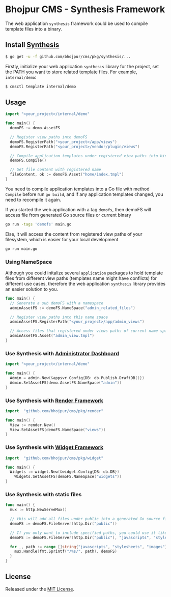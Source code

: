# Bhojpur CMS - Synthesis Framework

The web application `synthesis` framework could be used to compile template files into a binary.

## Install [Synthesis](https://github.com/bhojpur/cms/pkg/synthesis)

```sh
$ go get -u -f github.com/bhojpur/cms/pkg/synthesis/...
```

Firstly, initialize your web application `synthesis` library for the project, set the PATH you want to store related template files. For example, `internal/demo`:

```sh
$ cmsctl template internal/demo
```

## Usage

```go
import "<your_project>/internal/demo"

func main() {
  demoFS := demo.AssetFS

  // Register view paths into demoFS
  demoFS.RegisterPath("<your_project>/app/views")
  demoFS.RegisterPath("<your_project>/vendor/plugin/views")

  // Compile application templates under registered view paths into binary
  demoFS.Compile()

  // Get file content with registered name
  fileContent, ok := demoFS.Asset("home/index.tmpl")
}
```

You need to compile application templates into a Go file with method `Compile` before run `go build`, and if any application templates changed, you need to recompile it again.

If you started the web application with a tag `demofs`, then demoFS will access file from generated Go source files or current binary

```sh
go run -tags 'demofs' main.go
```

Else, it will access the content from registered view paths of your filesystem, which is easier for your local development

```sh
go run main.go
```

### Using NameSpace

Although you could initalize several `application` packages to hold template files from different view paths (templates name might have conflicts) for different use cases, therefore the web application `synthesis` library provides an easier solution to you.

```go
func main() {
  // Generate a sub demoFS with a namespace
  adminAssetFS := demoFS.NameSpace("admin_related_files")

  // Register view paths into this name space
  adminAssetFS.RegisterPath("<your_project>/app/admin_views")

  // Access files that registered under views paths of current name space
  adminAssetFS.Asset("admin_view.tmpl")
}
```

### Use Synthesis with [Administrator Dashboard](https://github.com/bhojpur/cms/pkg/admin)

```go
import "<your_project>/internal/demo"

func main() {
  Admin = admin.New(&appsvr.Config{DB: db.Publish.DraftDB()})
  Admin.SetAssetFS(demo.AssetFS.NameSpace("admin"))
}
```

### Use Synthesis with [Render Framework](https://github.com/bhojpur/cms/pkg/render)

```go
import  "github.com/bhojpur/cms/pkg/render"

func main() {
  View := render.New()
  View.SetAssetFS(demoFS.NameSpace("views"))
}
```

### Use Synthesis with [Widget Framework](https://github.com/bhojpur/cms/pkg/widget)

```go
import  "github.com/bhojpur/cms/pkg/widget"

func main() {
  Widgets := widget.New(&widget.Config{DB: db.DB})
	Widgets.SetAssetFS(demoFS.NameSpace("widgets"))
}
```

### Use Synthesis with static files

```go
func main() {
  mux := http.NewServeMux()

  // this will add all files under public into a generated Go source file, which will be included into the binary
  demoFS := demoFS.FileServer(http.Dir("public"))

  // If you only want to include specified paths, you could use it like this
  demoFS := demoFS.FileServer(http.Dir("public"), "javascripts", "stylesheets", "images")

  for _, path := range []string{"javascripts", "stylesheets", "images"} {
    mux.Handle(fmt.Sprintf("/%s/", path), demoFS)
  }
}
```

## License

Released under the [MIT License](http://opensource.org/licenses/MIT).